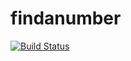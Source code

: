 # findanumber
[![Build Status](https://img.shields.io/travis/sefkantas/findanumber/master.svg?style=flat-square)](https://travis-ci.org/sefkantas/findanumber)